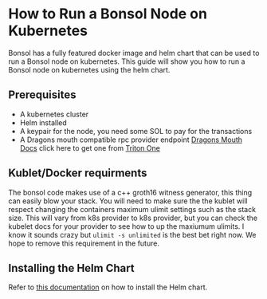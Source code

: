# How to Run a Bonsol Node on Kubernetes
Bonsol has a fully featured docker image and helm chart that can be used to run a Bonsol node on kubernetes. This guide will show you how to run a Bonsol node on kubernetes using the helm chart.

## Prerequisites
* A kubernetes cluster
* Helm installed
* A keypair for the node, you need some SOL to pay for the transactions
* A Dragons mouth compatible rpc provider endpoint [Dragons Mouth Docs](https://docs.triton.one/project-yellowstone/dragons-mouth-grpc-subscriptions) click here to get one from [Triton One](https://triton.one/triton-rpc/)


## Kublet/Docker requirments
The bonsol code makes use of a c++ groth16 witness generator, this thing can easily blow your stack. You will need to make sure the the kublet will respect changing the containers maximum ulimit settings such as the stack size.
This will vary from k8s provider to k8s provider, but you can check the kubelet docs for your provider to see how to up the maxiumum ulimits.
I know it sounds crazy but `ulimit -s unlimited` is the best bet right now. We hope to remove this requirement in the future.

## Installing the Helm Chart
Refer to [this documentation](https://github.com/Bonsol-Collective/bonsol/tree/main/charts) on how to install the Helm chart.
